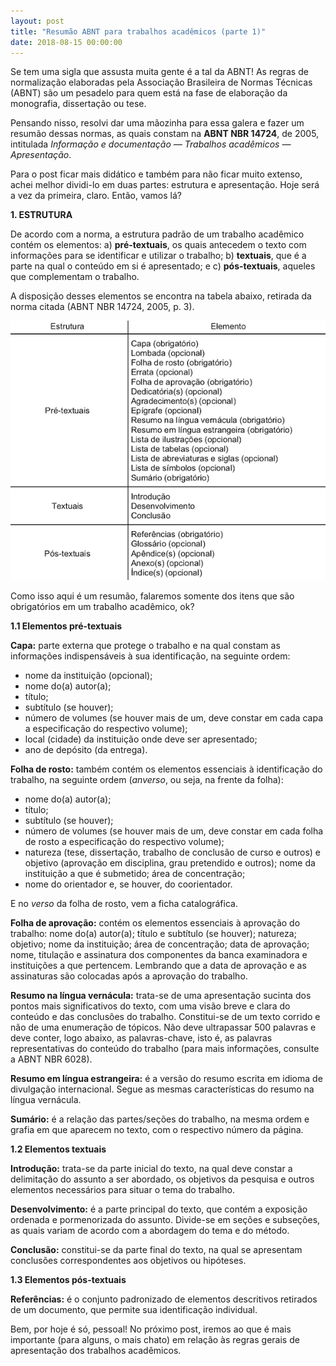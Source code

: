 ```yaml
---
layout: post
title: "Resumão ABNT para trabalhos acadêmicos (parte 1)"
date: 2018-08-15 00:00:00
---
```

Se tem uma sigla que assusta muita gente é a tal da ABNT! As regras de normalização elaboradas pela Associação Brasileira de Normas Técnicas (ABNT) são um pesadelo para quem está na fase de elaboração da monografia, dissertação ou tese. 

Pensando nisso, resolvi dar uma mãozinha para essa galera e fazer um resumão dessas normas, as quais constam na **ABNT NBR 14724**, de 2005, intitulada _Informação e documentação — Trabalhos acadêmicos — Apresentação_. 

Para o post ficar mais didático e também para não ficar muito extenso, achei melhor dividi-lo em duas partes: estrutura e apresentação. Hoje será a vez da primeira, claro. Então, vamos lá?

**1. ESTRUTURA**

De acordo com a norma, a estrutura padrão de um trabalho acadêmico contém os elementos: a) **pré-textuais**, os quais antecedem o texto com informações para se identificar e utilizar o trabalho; b) **textuais**, que é a parte na qual o conteúdo em si é apresentado; e c) **pós-textuais**, aqueles que complementam o trabalho.

A disposição desses elementos se encontra na tabela abaixo, retirada da norma citada (ABNT NBR 14724, 2005, p. 3).

![Resumão ABNT para trabalhos acadêmicos (1/2)](/images/tabela-estrutura-abnt-2.png)

Como isso aqui é um resumão, falaremos somente dos itens que são obrigatórios em um trabalho acadêmico, ok?

**1.1 Elementos pré-textuais**

**Capa:** parte externa que protege o trabalho e na qual constam as informações indispensáveis à sua identificação, na seguinte ordem:

- nome da instituição (opcional);
- nome do(a) autor(a);
- título;
- subtítulo (se houver);
- número de volumes (se houver mais de um, deve constar em cada capa a especificação do respectivo volume);
- local (cidade) da instituição onde deve ser apresentado;
- ano de depósito (da entrega).

**Folha de rosto:** também contém os elementos essenciais à identificação do trabalho, na seguinte ordem (_anverso_, ou seja, na frente da folha):

- nome do(a) autor(a);
- título;
- subtítulo (se houver);
- número de volumes (se houver mais de um, deve constar em cada folha de rosto a especificação do respectivo volume);
- natureza (tese, dissertação, trabalho de conclusão de curso e outros) e objetivo (aprovação em disciplina, grau pretendido e outros); nome da instituição a que é submetido; área de concentração;
- nome do orientador e, se houver, do coorientador.

E no _verso_ da folha de rosto, vem a ficha catalográfica.

**Folha de aprovação:** contém os elementos essenciais à aprovação do trabalho: nome do(a) autor(a); título e subtítulo (se houver); natureza; objetivo; nome da instituição; área de concentração; data de aprovação; nome, titulação e assinatura dos componentes da banca examinadora e instituições a que pertencem. Lembrando que a data de aprovação e as assinaturas são colocadas após a aprovação do trabalho.

**Resumo na língua vernácula:** trata-se de uma apresentação sucinta dos pontos mais significativos do texto, com uma visão breve e clara do conteúdo e das conclusões do trabalho. Constitui-se de um texto corrido e não de uma enumeração de tópicos. Não deve ultrapassar 500 palavras e deve conter, logo abaixo, as palavras-chave, isto é, as palavras representativas do conteúdo do trabalho (para mais informações, consulte a ABNT NBR 6028).

**Resumo em língua estrangeira:** é a versão do resumo escrita em idioma de divulgação internacional. Segue as mesmas características do resumo na língua vernácula.

**Sumário:** é a relação das partes/seções do trabalho, na mesma ordem e grafia em que aparecem no texto, com o respectivo número da página.

**1.2 Elementos textuais**

**Introdução:** trata-se da parte inicial do texto, na qual deve constar a delimitação do assunto a ser abordado, os objetivos da pesquisa e outros elementos necessários para situar o tema do trabalho.

**Desenvolvimento:** é a parte principal do texto, que contém a exposição ordenada e pormenorizada do assunto. Divide-se em seções e subseções, as quais variam de acordo com a abordagem do tema e do método.

**Conclusão:** constitui-se da parte final do texto, na qual se apresentam conclusões correspondentes aos objetivos ou hipóteses.

**1.3 Elementos pós-textuais**

**Referências:** é o conjunto padronizado de elementos descritivos retirados de um documento, que permite sua identificação individual.

Bem, por hoje é só, pessoal! No próximo post, iremos ao que é mais importante (para alguns, o mais chato) em relação às regras gerais de apresentação dos trabalhos acadêmicos.
